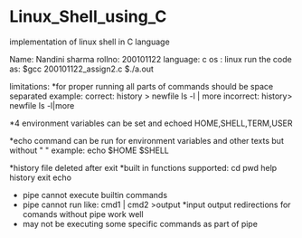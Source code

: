 # Linux_Shell_using_C
implementation of linux shell in C language

Name: Nandini sharma
rollno: 200101122
language: c
os : linux
run the code as:
$gcc 200101122_assign2.c
$./a.out


limitations:
*for proper running all parts of commands should be space separated
example:
correct: history > newfile
	ls -l | more
incorrect: history> newfile
	ls -l|more

*4 environment variables can be set and echoed
HOME,SHELL,TERM,USER

*echo command can be run for environment variables and other texts but without " "
example: echo $HOME $SHELL

*history file deleted after exit
*built in functions supported:
cd
pwd
help
history
exit
echo
* pipe cannot execute builtin commands
* pipe cannot run like: cmd1 | cmd2 >output
*input output redirections for comands without pipe work well
* may not be executing some specific commands as part of pipe
